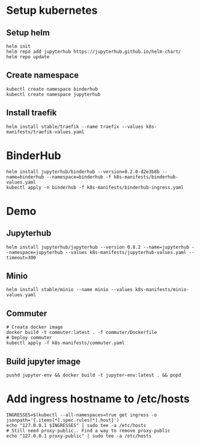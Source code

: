 # Setup kubernetes

## Setup helm

    helm init
    helm repo add jupyterhub https://jupyterhub.github.io/helm-chart/
    helm repo update
    
## Create namespace

    kubectl create namespace binderhub
    kubectl create namespace jupyterhub
    
## Install traefik

    helm install stable/traefik --name traefix --values k8s-manifests/traefik-values.yaml
  
# BinderHub

    helm install jupyterhub/binderhub --version=0.2.0-d2e3b8b --name=binderhub --namespace=binderhub -f k8s-manifests/binderhub-values.yaml
    kubectl apply -n binderhub -f k8s-manifests/binderhub-ingress.yaml

# Demo

## Jupyterhub
   
    helm install jupyterhub/jupyterhub --version 0.8.2 --name=jupyterhub --namespace=jupyterhub --values k8s-manifests/jupyterhub-values.yaml --timeout=300
    
## Minio

    helm install stable/minio --name minio --values k8s-manifests/minio-values.yaml 

## Commuter

    # Creata docker image
    docker build -t commuter:latest . -f commuter/Dockerfile
    # Deploy commuter
    kubectl apply -f k8s-manifests/commuter.yaml

## Build jupyter image

    pushd jupyter-env && docker build -t jupyter-env:latest . && popd
    
# Add ingress hostname to /etc/hosts

    INGRESSES=$(kubectl --all-namespaces=true get ingress -o jsonpath='{.items[*].spec.rules[*].host}')
    echo "127.0.0.1 $INGRESSES" | sudo tee -a /etc/hosts
    # Still need proxy-public.. Find a way to remove proxy-public
    echo "127.0.0.1 proxy-public" | sudo tee -a /etc/hosts


